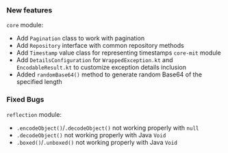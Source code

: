### New features
`core` module:
- Add `Pagination` class to work with pagination
- Add `Repository` interface with common repository methods
- Add `Timestamp` value class for representing timestamps
`core-mit` module
- Add `DetailsConfiguration` for `WrappedException.kt` and `EncodableResult.kt` to customize exception details inclusion
- Added `randomBase64()` method to generate random Base64 of the specified length
### Fixed Bugs
`reflection` module:
- `.encodeObject()`/`.decodeObject()` not working properly with `null`
- `.decodeObject()` not working properly with Java `Void`
- `.boxed()`/`.unboxed()` not working properly with Java `Void`